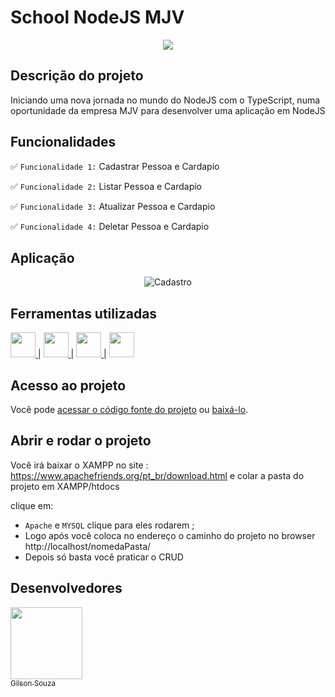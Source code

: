 # School NodeJS MJV

<p align="center">
   <img src="https://img.shields.io/badge/status-Conclu%C3%ADdo-brightgreen"/>
</p>


## Descrição do projeto 

<p align="justify">

Iniciando uma nova jornada no mundo do NodeJS com o TypeScript, numa oportunidade da empresa MJV para desenvolver uma aplicação em NodeJS 

## Funcionalidades

✅ `Funcionalidade 1:` Cadastrar Pessoa e Cardapio 

✅ `Funcionalidade 2:` Listar Pessoa e Cardapio  

✅ `Funcionalidade 3:` Atualizar Pessoa e Cardapio 

✅ `Funcionalidade 4:` Deletar Pessoa e Cardapio 

## Aplicação

<div align="center">

![Cadastro](././img/cadastroGif.gif)

  </div>
 
 ###

## Ferramentas utilizadas

<a href="https://www.java.com" target="_blank"> <img src="https://cdn.jsdelivr.net/gh/devicons/devicon/icons/html5/html5-original-wordmark.svg" widht="40" height="40" /> </a> | <a href="https://developer.android.com/studio" target="_blank"> <img src="https://cdn.jsdelivr.net/gh/devicons/devicon/icons/css3/css3-original-wordmark.svg" widht="40" 
height="40" /> </a> | <a href="https://firebase.google.com/?hl=pt" target="_blank"> <img src="https://cdn.jsdelivr.net/gh/devicons/devicon/icons/php/php-original.svg" widht="40" height="40" />
 </a> | <a href="https://firebase.google.com/?hl=pt" target="_blank"> <img src="https://cdn.jsdelivr.net/gh/devicons/devicon/icons/mysql/mysql-original-wordmark.svg" widht="40" height="40" />
</a> 

###

## Acesso ao projeto

Você pode [acessar o código fonte do projeto](https://github.com/Gilson1992/infracaoTransito.git) ou [baixá-lo](https://github.com/Gilson1992/crud_Php/archive/refs/heads/main.zip).

## Abrir e rodar o projeto

Você irá baixar o XAMPP  no site : 
https://www.apachefriends.org/pt_br/download.html
 e colar a pasta do projeto em XAMPP/htdocs

clique em:

- `Apache` e `MYSQL` clique para eles rodarem ;
- Logo após você coloca no endereço o caminho do projeto no browser
      http://localhost/nomedaPasta/ 
- Depois só basta você praticar o CRUD

## Desenvolvedores

[<img src="https://avatars.githubusercontent.com/u/85595327?v=4" width=115><br><sub>Gilson Souza</sub>](https://github.com/Gilson1992)


